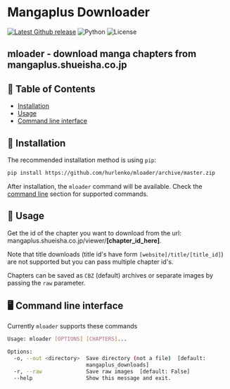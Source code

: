 # Mangaplus Downloader

[![Latest Github release](https://img.shields.io/github/tag/hurlenko/mloader.svg)](https://github.com/hurlenko/mloader/releases/latest)
![Python](https://img.shields.io/badge/python-v3.6+-blue.svg)
![License](https://img.shields.io/badge/license-GPLv3-blue.svg)

## **mloader** - download manga chapters from mangaplus.shueisha.co.jp

## 🚩 Table of Contents

- [Installation](#-installation)
- [Usage](#-usage)
- [Command line interface](#%EF%B8%8F-command-line-interface)

## 💾 Installation

The recommended installation method is using `pip`:

```bash
pip install https://github.com/hurlenko/mloader/archive/master.zip
```

After installation, the `mloader` command will be available. Check the [command line](%EF%B8%8F-command-line-interface) section for supported commands.

## 📙 Usage

Get the id of the chapter you want to download from the url: mangaplus.shueisha.co.jp/viewer/**[chapter_id_here]**.

Note that title downloads (title id's have form `[website]/title/[title_id]`) are not supported but you can pass multiple chapter id's.

Chapters can be saved as `CBZ` (default) archives or separate images by passing the `raw` parameter.

## 🖥️ Command line interface

Currently `mloader` supports these commands

```bash
Usage: mloader [OPTIONS] [CHAPTERS]...

Options:
  -o, --out <directory>  Save directory (not a file)  [default:
                         mangaplus_downloads]
  -r, --raw              Save raw images  [default: False]
  --help                 Show this message and exit.
```